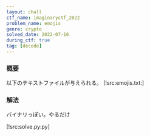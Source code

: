 ```yaml
---
layout: chall
ctf_name: imaginaryctf_2022
problem_name: emojis
genre: crypto
solved_date: 2022-07-16
during_ctf: true
tag: [decode]
---
```


### 概要

以下のテキストファイルが与えられる。
[!src:emojis.txt:]

### 解法

バイナリっぽい。やるだけ

[!src:solve.py:py]
